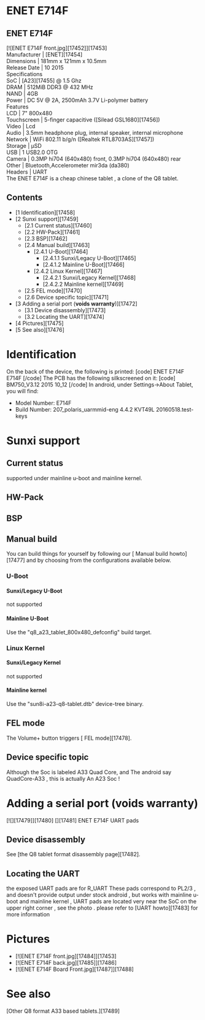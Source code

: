 # ENET E714F
ENET E714F  
---  
[![ENET E714F front.jpg][17452]][17453]  
Manufacturer |  [ENET][17454]  
Dimensions |  181mm x 121mm x 10.5mm   
Release Date |  10 2015   
Specifications   
SoC |  [A23][17455] @ 1.5 Ghz   
DRAM |  512MiB DDR3 @ 432 MHz   
NAND |  4GB   
Power |  DC 5V @ 2A, 2500mAh 3.7V Li-polymer battery   
Features   
LCD |  7" 800x480   
Touchscreen |  5-finger capacitive ([Silead GSL1680][17456])   
Video |  Lcd   
Audio |  3.5mm headphone plug, internal speaker, internal microphone   
Network |  WiFi 802.11 b/g/n ([Realtek RTL8703AS][17457])   
Storage |  µSD   
USB |  1 USB2.0 OTG   
Camera |  0.3MP hi704 (640x480) front, 0.3MP hi704 (640x480) rear   
Other |  Bluetooth,Accelerometer mir3da (da380)   
Headers |  UART   
The ENET E714F is a cheap chinese tablet , a clone of the Q8 tablet. 
## Contents
  * [1 Identification][17458]
  * [2 Sunxi support][17459]
    * [2.1 Current status][17460]
    * [2.2 HW-Pack][17461]
    * [2.3 BSP][17462]
    * [2.4 Manual build][17463]
      * [2.4.1 U-Boot][17464]
        * [2.4.1.1 Sunxi/Legacy U-Boot][17465]
        * [2.4.1.2 Mainline U-Boot][17466]
      * [2.4.2 Linux Kernel][17467]
        * [2.4.2.1 Sunxi/Legacy Kernel][17468]
        * [2.4.2.2 Mainline kernel][17469]
    * [2.5 FEL mode][17470]
    * [2.6 Device specific topic][17471]
  * [3 Adding a serial port (**voids warranty**)][17472]
    * [3.1 Device disassembly][17473]
    * [3.2 Locating the UART][17474]
  * [4 Pictures][17475]
  * [5 See also][17476]

# Identification
On the back of the device, the following is printed: 
[code] 
    ENET E714F
    E714F
[/code]
The PCB has the following silkscreened on it: 
[code] 
    BM750_V3.12
    2015 10_12
[/code]
In android, under Settings->About Tablet, you will find: 
  * Model Number: E714F
  * Build Number: 207_polaris_uarmmid-eng 4.4.2 KVT49L 20160518.test-keys

# Sunxi support
## Current status
supported under mainline u-boot and mainline kernel. 
## HW-Pack
## BSP
## Manual build
You can build things for yourself by following our [ Manual build howto][17477] and by choosing from the configurations available below. 
### U-Boot
#### Sunxi/Legacy U-Boot
not supported 
#### Mainline U-Boot
Use the "q8_a23_tablet_800x480_defconfig" build target. 
### Linux Kernel
#### Sunxi/Legacy Kernel
not supported 
#### Mainline kernel
Use the "sun8i-a23-q8-tablet.dtb" device-tree binary. 
  

## FEL mode
The Volume+ button triggers [ FEL mode][17478]. 
## Device specific topic
Although the Soc is labeled A33 Quad Core, and The android say QuadCore-A33 , this is actually An A23 Soc ! 
  

# Adding a serial port (**voids warranty**)
[![][17479]][17480]
[][17481]
ENET E714F UART pads
## Device disassembly
See [the Q8 tablet format disassembly page][17482]. 
## Locating the UART
the exposed UART pads are for R_UART These pads correspond to PL2/3 , and doesn't provide output under stock android , but works with mainline u-boot and mainline kernel , UART pads are located very near the SoC on the upper right corner , see the photo . please refer to [UART howto][17483] for more information 
# Pictures
  * [![ENET E714F front.jpg][17484]][17453]
  * [![ENET E714F back.jpg][17485]][17486]
  * [![ENET E714F Board Front.jpg][17487]][17488]

  

# See also
[Other Q8 format A33 based tablets.][17489]
